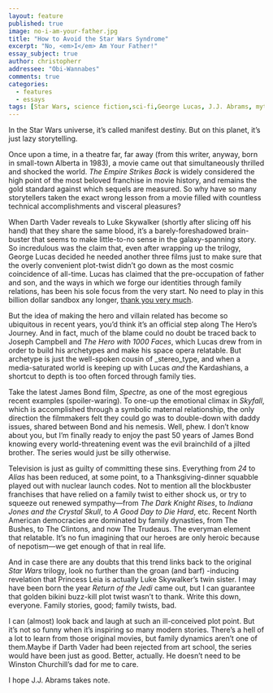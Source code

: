 ```yaml
---
layout: feature
published: true
image: no-i-am-your-father.jpg
title: "How to Avoid the Star Wars Syndrome"
excerpt: "No, <em>I</em> Am Your Father!"
essay_subject: true
author: christopherr
addressee: "Obi-Wannabes"
comments: true
categories:
  - features
  - essays
tags: [Star Wars, science fiction,sci-fi,George Lucas, J.J. Abrams, mythology]
---
```

In the Star Wars universe, it’s called manifest destiny. But on this planet, it’s just lazy storytelling.

Once upon a time, in a theatre far, far away (from this writer, anyway, born in small-town Alberta in 1983), a movie came out that simultaneously thrilled and shocked the world. _The Empire Strikes Back_ is widely considered the high point of the most beloved franchise in movie history, and remains the gold standard against which sequels are measured. So why have so many storytellers taken the exact wrong lesson from a movie filled with countless technical accomplishments and visceral pleasures?

When Darth Vader reveals to Luke Skywalker (shortly after slicing off his hand) that they share the same blood, it’s a barely-foreshadowed brain-buster that seems to make little-to-no sense in the galaxy-spanning story. So incredulous was the claim that, even after wrapping up the trilogy, George Lucas decided he needed another three films just to make sure that the overly convenient plot-twist didn’t go down as the most cosmic coincidence of all-time. Lucas has claimed that the pre-occupation of father and son, and the ways in which we forge our identities through family relations, has been his sole focus from the very start. No need to play in this billion dollar sandbox any longer, [thank you very much](http://www.bbc.com/news/business-20146942). 

But the idea of making the hero and villain related has become so ubiquitous in recent years, you’d think it’s an official step along The Hero’s Journey. And in fact, much of the blame could no doubt be traced back to Joseph Campbell and _The Hero with 1000 Faces_, which Lucas drew from in order to build his archetypes and make his space opera relatable. But archetype is just the well-spoken cousin of _stereo_type, and when a media-saturated world is keeping up with Lucas _and_ the Kardashians, a shortcut to depth is too often forced through family ties.

Take the latest James Bond film, _Spectre,_ as one of the most egregious recent examples (spoiler-waring). To one-up the emotional climax in _Skyfall_, which is accomplished through a symbolic maternal relationship, the only direction the filmmakers felt they could go was to double-down with daddy issues, shared between Bond and his nemesis. Well, phew. I don’t know about you, but I’m finally ready to enjoy the past 50 years of James Bond knowing every world-threatening event was the evil brainchild of a jilted brother.  The series would just be silly otherwise.

Television is just as guilty of committing these sins. Everything from _24_ to _Alias_ has been reduced, at some point, to a Thanksgiving-dinner squabble played out with nuclear launch codes. Not to mention all the blockbuster franchises that have relied on a family twist to either shock us, or try to squeeze out renewed sympathy—from _The Dark Knight Rises_, to _Indiana Jones and the Crystal Skull_, to _A Good Day to Die Hard_, etc. Recent North American democracies are dominated by family dynasties, from The Bushes, to The Clintons, and now The Trudeaus.  The everyman element that relatable. It’s no fun imagining that our heroes are only heroic because of nepotism—we get enough of that in real life.

And in case there are any doubts that this trend links back to the original _Star Wars_ trilogy, look no further than the groan (and barf) -inducing revelation that Princess Leia is actually Luke Skywalker’s twin sister. I may have been born the year _Return of the Jedi_ came out, but I can guarantee that golden bikini buzz-kill plot twist wasn’t to thank. Write this down, everyone. Family stories, good; family twists, bad.

I can (almost) look back and laugh at such an ill-conceived plot point. But it’s not so funny when it’s inspiring so many modern stories. There’s a hell of a lot to learn from those original movies, but family dynamics aren’t one of them.Maybe if Darth Vader had been rejected from art school, the series would have been just as good. Better, actually. He doesn’t need to be Winston Churchill’s dad for me to care.

I hope J.J. Abrams takes note.
